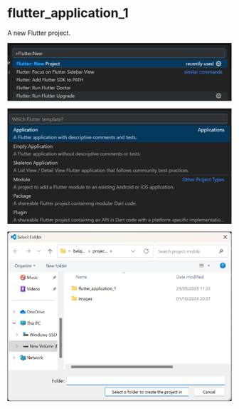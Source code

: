 # flutter_application_1

A new Flutter project.

![Screenshot flutter_application_1](images/1.png)

![Screenshot flutter_application_1](images/2.png)

![Screenshot flutter_application_1](images/3.png)

